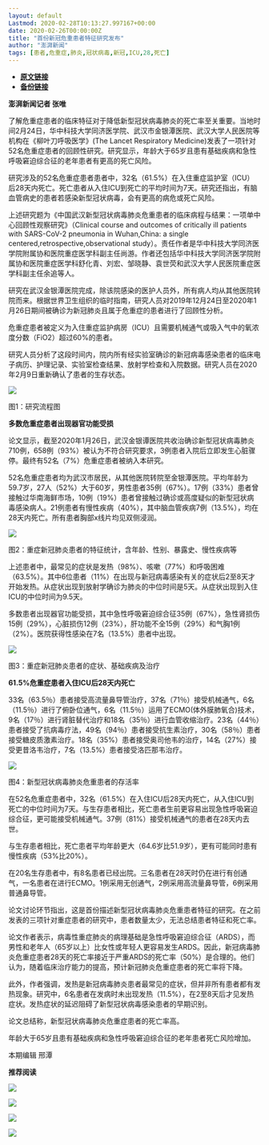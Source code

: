 ```yaml
---
layout: default
Lastmod: 2020-02-28T10:13:27.997167+00:00
date: 2020-02-26T00:00:00Z
title: "首份新冠危重患者特征研究发布"
author: "澎湃新闻"
tags: [患者,危重症,肺炎,冠状病毒,新冠,ICU,28,死亡]
---
```


* [**原文链接**](https://mp.weixin.qq.com/s/r-JzipM0V4DlMjwyq8g6WQ)
* [**备份链接**](http://archive.today/81qsd)


**澎湃新闻记者 张唯**

了解危重症患者的临床特征对于降低新型冠状病毒肺炎的死亡率至关重要。当地时间2月24日，华中科技大学同济医学院、武汉市金银潭医院、武汉大学人民医院等机构在《柳叶刀呼吸医学》(The Lancet Respiratory Medicine)发表了一项针对52名危重症患者的回顾性研究。研究显示，年龄大于65岁且患有基础疾病和急性呼吸窘迫综合征的老年患者有更高的死亡风险。

  
研究涉及的52名危重症患者患者中，32名（61.5%）在入住重症监护室（ICU）后28天内死亡。死亡患者从入住ICU到死亡的平均时间为7天。研究还指出，有脑血管病史的患者若感染新型冠状病毒，会有更高的病危或死亡风险。

  
上述研究题为《中国武汉新型冠状病毒肺炎危重患者的临床病程与结果：一项单中心回顾性观察研究》（Clinical course and outcomes of critically ill patients with SARS-CoV-2 pneumonia in Wuhan,China: a single centered,retrospective,observational study）。责任作者是华中科技大学同济医学院附属协和医院重症医学科副主任尚游。作者还包括华中科技大学同济医学院附属协和医院重症医学科舒化青、刘宏、邹晓静、袁世荧和武汉大学人民医院重症医学科副主任余追等人。

  
研究在武汉金银潭医院完成，除该院感染的医护人员外，所有病人均从其他医院转院而来。根据世界卫生组织的临时指南，研究人员对2019年12月24日至2020年1月26日期间被确诊为新冠肺炎且属于危重症的患者进行了回顾性分析。

  
危重症患者被定义为入住重症监护病房（ICU）且需要机械通气或吸入气中的氧浓度分数（FiO2）超过60%的患者。

研究人员分析了这段时间内，院内所有经实验室确诊的新冠病毒感染患者的临床电子病历、护理记录、实验室检查结果、放射学检查和入院数据。研究人员在2020年2月9日重新确认了患者的生存状态。

![](/images/post/ea13e354b82f10b62773bb001fdbb864.jpg)

图1：研究流程图

  
**多数危重症患者出现器官功能受损**

论文显示，截至2020年1月26日，武汉金银谭医院共收治确诊新型冠状病毒肺炎710例，658例（93%）被认为不符合研究要求，3例患者入院后立即发生心脏骤停。最终有52名（7%）危重症患者被纳入本研究。

  
52名危重症患者均为武汉市居民，从其他医院转院至金银潭医院。平均年龄为59.7岁，27人（52%）大于60岁，男性患者35例（67%）。17例（33%）患者曾接触过华南海鲜市场，10例（19%）患者曾接触过确诊或高度疑似的新型冠状病毒感染病人。21例患者有慢性疾病（40%），其中脑血管疾病7例（13.5%），均在28天内死亡。所有患者胸部x线片均见双侧浸润。

![](/images/post/5cd9a1a7d07d8f9a95741a66e62c2d55.jpg)

图2：重症新冠肺炎患者的特征统计，含年龄、性别、暴露史、慢性疾病等

上述患者中，最常见的症状是发热（98%）、咳嗽（77%）和呼吸困难（63.5%）。其中6位患者（11%）在出现与新冠病毒感染有关的症状后2至8天才开始发热。从症状出现到放射学确诊为肺炎的中位时间是5天。从症状出现到入住ICU的中位时间为9.5天。

  
多数患者出现器官功能受损，其中急性呼吸窘迫综合征35例（67%），急性肾损伤15例（29%），心脏损伤12例（23%），肝功能不全15例（29%）和气胸1例（2%）。医院获得性感染在7名（13.5%）患者中出现。

![](/images/post/c1415118618821fc10586233120b2776.jpg)

图3：重症新冠肺炎患者的症状、基础疾病及治疗  

**61.5%危重症患者入住ICU后28天内死亡**

33名（63.5％）患者接受高流量鼻导管治疗，37名（71％）接受机械通气，6名（11.5％）进行了俯卧位通气，6名（11.5％）运用了ECMO(体外膜肺氧合)技术，9名（17％）进行肾脏替代治疗和18名（35％）进行血管收缩治疗。23名（44％）患者接受了抗病毒疗法，49名（94％）患者接受抗生素治疗，30名（58％）患者接受糖皮质激素治疗。18名（35%）患者接受奥司他韦的治疗，14名（27%）接受更昔洛韦治疗，7名（13.5%）患者接受洛匹那韦治疗。

![](/images/post/c9fe95a54f6a130f7658d9c228df3b5b.jpg)

图4：新型冠状病毒肺炎危重患者的存活率

  

在52名危重症患者中，32名（61.5%）在入住ICU后28天内死亡，从入住ICU到死亡的中位时间为7天。与生存患者相比，死亡患者生前更容易出现急性呼吸窘迫综合征，更可能接受机械通气。37例（81%）接受机械通气的患者在28天内去世。

  

与生存患者相比，死亡患者平均年龄更大（64.6岁比51.9岁），更有可能同时患有慢性疾病（53%比20%）。

  

在20名生存患者中，有8名患者已经出院。三名患者在28天时仍在进行有创通气，一名患者在进行ECMO。1例采用无创通气，2例采用高流量鼻导管，6例采用普通鼻导管。

  

论文讨论环节指出，这是首份描述新型冠状病毒肺炎危重患者特征的研究。在之前发表的三项针对重症患者的研究中，患者数量太少，无法总结患者特征和死亡率。

  

论文作者表示，病毒性重症肺炎的病理基础是急性呼吸窘迫综合征（ARDS），而男性和老年人（65岁以上）比女性或年轻人更容易发生ARDS。因此，新冠病毒肺炎危重症患者28天的死亡率接近于严重ARDS的死亡率（50%）是合理的。他们认为，随着临床治疗能力的提高，预计新冠肺炎危重症患者的死亡率将下降。

  

此外，作者强调，发热是新冠病毒肺炎患者最常见的症状，但并非所有患者都有发热现象。研究中，6名患者在发病时未出现发热（11.5%），在2至8天后才见发热症状。发热症状的延迟阻碍了新型冠状病毒感染患者的早期识别。

  

论文总结称，新型冠状病毒肺炎危重症患者的死亡率高。

  

年龄大于65岁且患有基础疾病和急性呼吸窘迫综合征的老年患者死亡风险增加。

  

  

本期编辑 邢潭  

**推荐阅读**

[![](/images/post/66ed5c3757d4be268c19dd0a47a56227.jpg)](http://mp.weixin.qq.com/s?__biz=MjM5MzI5NTU3MQ==&mid=2651592065&idx=1&sn=16df4206ceaaea2c54063cffb71167f7&chksm=bd61883d8a16012b08939f6d04d22e0cc6e4e1b2be125c163706a1f36f5223e472a205f116b6&scene=21#wechat_redirect)

[![](/images/post/12e0d94be82829ed4f958ea785fc7b62.jpg)](http://mp.weixin.qq.com/s?__biz=MjM5MzI5NTU3MQ==&mid=2651587716&idx=1&sn=9cf340714786ffd74330418b03bccf7c&chksm=bd6199388a16102e76351195f852c7325de5e1620da5882bd04ccd1ff7d24b0b5dff09895509&scene=21#wechat_redirect)

[![](/images/post/7ab7a6f45b8be28d6ef63bbb5b2fb589.jpg)](http://mp.weixin.qq.com/s?__biz=MjM5MzI5NTU3MQ==&mid=2651584757&idx=1&sn=a5572bcc0bdaaed9ec4dea0282c51e0f&chksm=bd6665498a11ec5fc1242f13c3065e039cfc31047777dbdea5ff09cebc50adc6f3e98a790191&scene=21#wechat_redirect)

[![](/images/post/faa036129172f4ba4cb775ad946d1eff.jpg)](https://a.app.qq.com/o/simple.jsp?pkgname=com.wondertek.paper)

